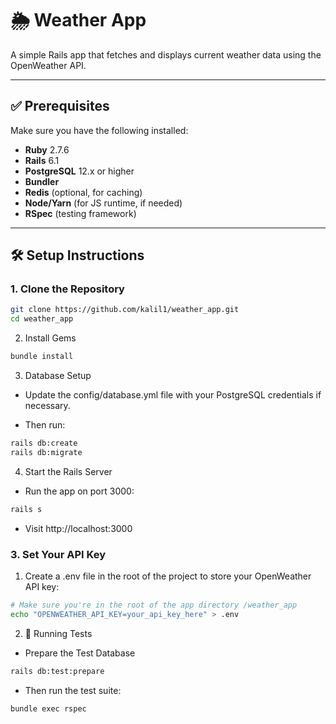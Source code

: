 # 🌦️ Weather App

A simple Rails app that fetches and displays current weather data using the OpenWeather API.

---

## ✅ Prerequisites

Make sure you have the following installed:

- **Ruby** 2.7.6
- **Rails** 6.1
- **PostgreSQL** 12.x or higher
- **Bundler**
- **Redis** (optional, for caching)
- **Node/Yarn** (for JS runtime, if needed)
- **RSpec** (testing framework)

---

## 🛠️ Setup Instructions

### 1. Clone the Repository

```bash
git clone https://github.com/kalil1/weather_app.git
cd weather_app
```
2. Install Gems
```bash
bundle install
```
3. Database Setup
- Update the config/database.yml file with your PostgreSQL credentials if necessary.

- Then run:
```bash
rails db:create
rails db:migrate
```

4. Start the Rails Server
- Run the app on port 3000:

```bash
rails s
```
- Visit http://localhost:3000

### 3. Set Your API Key
1. Create a .env file in the root of the project to store your OpenWeather API key:
```bash
# Make sure you're in the root of the app directory /weather_app
echo "OPENWEATHER_API_KEY=your_api_key_here" > .env
```
2. 🧪 Running Tests
- Prepare the Test Database
```bash
rails db:test:prepare

```
- Then run the test suite:
```bash
bundle exec rspec

```